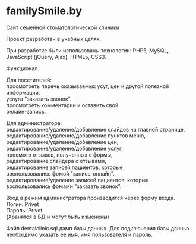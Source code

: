 # familySmile.by
Сайт семейной стоматологической клиники

Проект разработан в учебных целях.

При разработке были использованы технологии: PHP5, MySQL, JavaScript (jQuery, Ajax), HTML5, CSS3.

Функционал.

Для посетителей:
</br>просмотреть перечь оказываемых усуг, цен и другой полезной информации.
</br>услуга "заказать звонок".
</br>просмотреть комментарии и оставить свой.
</br>онлайн-запись.

Для администратора:
</br>редактирование/удаление/добавление слайдов на главной странице,
</br>редактирование/удаление/добавление пунктов меню,
</br>редактирование/удаление/добавление цен,
</br>редактирование/удаление/добавление услуг,
</br>просмотр отзывов, полученных с формы,
</br>редактирование слайдера с отзывами,
</br>редактирование записей пациентов, которые
</br>воспользовались фомой "запись-онлайн".
</br>редактирование/удаление записей пациентов, которые
</br>воспользовались фомами "заказать звонок".

Вход в режим администратора производится через форму входа.
</br>Логин: Privet
</br>Пароль: Privet
</br>(Хранятся в БД и могут быть изменены)

Файл dentalclinic.sql дамп базы данных.
Для подключения базы данных необходимо указать ее имя, имя пользователя и пароль.
